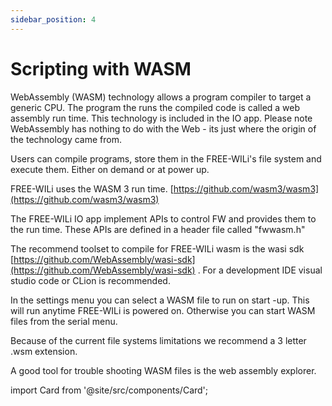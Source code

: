 ```yaml
---
sidebar_position: 4
---
```


# Scripting with WASM

WebAssembly (WASM)  technology allows a program compiler to target a generic CPU. The program the runs the compiled code is called a web assembly run time.  This technology is included in the IO app.  Please note WebAssembly has nothing to do with the Web - its just where the origin of the technology came from.

Users can compile programs, store them in the FREE-WILi's file system and execute them. Either on demand or at power up.

FREE-WILi uses the WASM 3 run time. [https://github.com/wasm3/wasm3](https://github.com/wasm3/wasm3)

The FREE-WILi IO app implement APIs to control FW and provides them to the run time. These APIs are defined in a header file called "fwwasm.h"

The recommend toolset to compile for FREE-WILi wasm is the wasi sdk [https://github.com/WebAssembly/wasi-sdk](https://github.com/WebAssembly/wasi-sdk) . For a development IDE visual studio code or CLion is recommended.

In the settings menu you can select a WASM file to run on start -up. This will run anytime FREE-WILi is powered on. Otherwise you can start WASM files from the serial menu.

Because of the current file systems limitations we recommend a 3 letter .wsm extension.

A good tool for trouble shooting WASM files is the web assembly explorer.

import Card from '@site/src/components/Card';

<Card 
  title="WebAssembly Code Explorer"
  description=""
  link="https://wasdk.github.io/wasmcodeexplorer/" 
  imageUrl=""
/>
